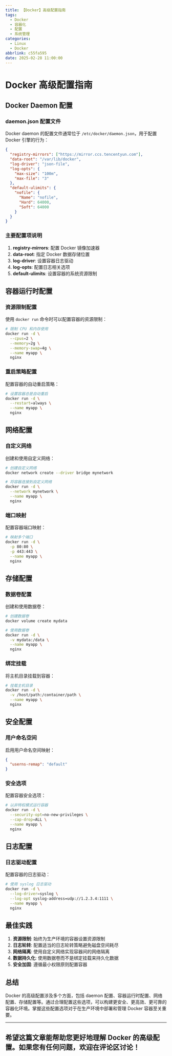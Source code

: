```yaml
---
title: 【Docker】高级配置指南
tags:
  - Docker
  - 容器化
  - 配置
  - 系统管理
categories:
  - Linux
  - Docker
abbrlink: c55fa595
date: 2025-02-28 11:00:00
---
```


# Docker 高级配置指南

## Docker Daemon 配置

### daemon.json 配置文件

Docker daemon 的配置文件通常位于 `/etc/docker/daemon.json`，用于配置 Docker 引擎的行为：

```json
{
  "registry-mirrors": ["https://mirror.ccs.tencentyun.com"],
  "data-root": "/var/lib/docker",
  "log-driver": "json-file",
  "log-opts": {
    "max-size": "100m",
    "max-file": "3"
  },
  "default-ulimits": {
    "nofile": {
      "Name": "nofile",
      "Hard": 64000,
      "Soft": 64000
    }
  }
}
```

### 主要配置项说明

1. **registry-mirrors**: 配置 Docker 镜像加速器
2. **data-root**: 指定 Docker 数据存储位置
3. **log-driver**: 设置容器日志驱动
4. **log-opts**: 配置日志相关选项
5. **default-ulimits**: 设置容器的系统资源限制

## 容器运行时配置

### 资源限制配置

使用 `docker run` 命令时可以配置容器的资源限制：

```bash
# 限制 CPU 和内存使用
docker run -d \
  --cpus=2 \
  --memory=2g \
  --memory-swap=4g \
  --name myapp \
  nginx
```

### 重启策略配置

配置容器的自动重启策略：

```bash
# 设置容器总是自动重启
docker run -d \
  --restart=always \
  --name myapp \
  nginx
```

## 网络配置

### 自定义网络

创建和使用自定义网络：

```bash
# 创建自定义网络
docker network create --driver bridge mynetwork

# 将容器连接到自定义网络
docker run -d \
  --network mynetwork \
  --name myapp \
  nginx
```

### 端口映射

配置容器端口映射：

```bash
# 映射多个端口
docker run -d \
  -p 80:80 \
  -p 443:443 \
  --name myapp \
  nginx
```

## 存储配置

### 数据卷配置

创建和使用数据卷：

```bash
# 创建数据卷
docker volume create mydata

# 使用数据卷
docker run -d \
  -v mydata:/data \
  --name myapp \
  nginx
```

### 绑定挂载

将主机目录挂载到容器：

```bash
# 挂载主机目录
docker run -d \
  -v /host/path:/container/path \
  --name myapp \
  nginx
```

## 安全配置

### 用户命名空间

启用用户命名空间映射：

```json
{
  "userns-remap": "default"
}
```

### 安全选项

配置容器安全选项：

```bash
# 以非特权模式运行容器
docker run -d \
  --security-opt=no-new-privileges \
  --cap-drop=ALL \
  --name myapp \
  nginx
```

## 日志配置

### 日志驱动配置

配置容器的日志驱动：

```bash
# 使用 syslog 日志驱动
docker run -d \
  --log-driver=syslog \
  --log-opt syslog-address=udp://1.2.3.4:1111 \
  --name myapp \
  nginx
```

## 最佳实践

1. **资源限制**: 始终为生产环境的容器设置资源限制
2. **日志轮转**: 配置适当的日志轮转策略避免磁盘空间耗尽
3. **网络隔离**: 使用自定义网络实现容器间的网络隔离
4. **数据持久化**: 使用数据卷而不是绑定挂载来持久化数据
5. **安全加固**: 遵循最小权限原则配置容器

## 总结

Docker 的高级配置涉及多个方面，包括 daemon 配置、容器运行时配置、网络配置、存储配置等。通过合理配置这些选项，可以构建更安全、更高效、更可靠的容器化环境。掌握这些配置选项对于在生产环境中部署和管理 Docker 容器至关重要。

---

希望这篇文章能帮助您更好地理解 Docker 的高级配置。如果您有任何问题，欢迎在评论区讨论！
---